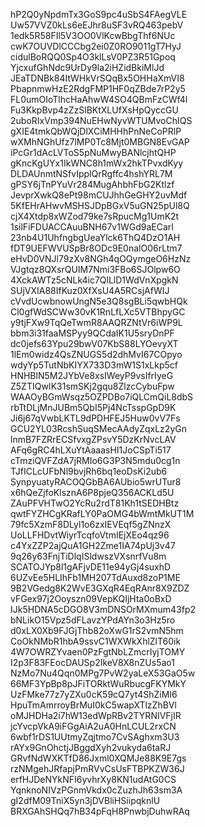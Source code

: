hP2Q0yNpdmTx3GoS9pc4uSbS4FAegVLE
Uw57VVZ0kLs6eEJhr8uSF3vRQ463pebV
1edk5R58FIl5V3OO0VlKcwBbgThf6NUc
cwK7OUVDlCCCbg2ei0Z0RO9011gT7HyJ
cidulBoRQQ0Sp4O3klLsV0PZ3R51Gpoq
YjcxufGhNdc9UrDy9la2iHZidBkiMlJd
JEaTDNBk84ItWHkVrSQqBx5OHHaXmVI8
PbapnmwHzE2RdgFMP1HF0qZBde7rP2y5
FL0umOIoTlhcHaAhwW4SO4QBmFzCWf4l
Fu3KkpBvp4zZzSlBKtXLUfXsHpQyccGU
2uboRIxVmp394NuEHwNyvWTUMvoChIQS
gXIE4tmkQbWQjDlXCiMHHhPnNeCoPRlP
wXMhNGhUfz7lMP0Tc8Mjt0MBGN8EvGAP
iPcGr1dAcLVToS5pNuMwyBANlcjhtQHP
gKncKgUYx1IkWNC8h1mWx2hkTPvxdKyy
DLDAUnmtNSfvIpplQrRgffc4hshYRL7M
gPSY6jTnPYuVr284MugAhbhFbG2Ktlzf
JevprXwkQ8ePt98mCUJhhGeGHY2uvMdf
5KfEHrAHwvMSHSJDpBGxV5uGN25pUl8Q
cjX4Xtdp8xWZod79ke7sRpucMg1UmK2t
1silFiFDUACCAuuBNH67v1WGd9aECarI
23nb4U1UhfngbgUeaYlck6ThQ4DzO1AH
fDT9UEFWVUSpBr8ODc9E0nalO06rLtm7
eHvD0VNJl79zXv8NGh4qOQymgeO6HzNz
VJgtqz8QXsrQUIM7Nmi3FBo6SJOlpw6O
4XckAWTz5cNLk4ic7QlLlD1WdVnXpgkN
SUjVXIA88IfKuz0XfXsU4A5RCsjAfWIJ
cVvdUcwbnowUngN5e3Q8sgBLi5qwbHQk
Cl0gfWdSCWw30vK1RnLfLXc5VTBhpyGC
y9tjFXw9TqQeTwmR8AAQRZNtVr6iWP9L
bbm3i31faaMSPyy9QCdaIK1U5sryDnPF
dc0jefs63Ypu29bwV07KbS88LYOevyXT
1lEm0widz4QsZNUGS5d2dhMvI67COpyo
wdyYp5TutNbKIYX733D3mW1S1xLkp5cf
HNHBlN5M2JYbVe8xsIWeyP9vsIfrIyeG
Z5ZTIQwIK31smSKj2gqu8ZlzcCybuFpw
WAAOyBGmWsqz5OZPDBo7iQLCmQiL8dbS
rbTtDLjMnJUBm5QbI5Pj4NcTsspGpD9K
Ji6j67qVwbLKTL9dPDHFEJ5Huw0vV7Fs
GCU2YL03RcshSuqSMecAAdyZqxLz2yGn
lnmB7FZRrECSfvxgZPsvY5DzKrNvcLAV
AFq6gRC4hLXuYtAaaasHI1JoCSpTi517
cTmziQVFZdA7jRMIo6G3P3N5mdu0cg1n
TJfICLcUFbNl9bvjRh6bq1eoDsKi2ub6
SynpyuatyRACOQGbBA6AUbio5wrUTur8
x6hQeZjfoKlsznA6P8pjeQ356ACKLd5U
ZAuPFVHTwO2YcRu2rdT81Kh1tSEDHBtz
qwtFYZHCgKRafLY0PaOMG4bWmtMkUT1M
79fc5XzmF8DLyl1o6zxIEVEqf5gZNnzX
UoLLFHDvtWiyrTcqfoVtmIEjXEo4qz96
c4YxZZP2ajQuA1GH2Zme1IA74pUj3v47
9q26y63FnjTiDlqISldwszVXsnrfVu8m
SCATOJYp8l1gAFjvDE11e94yGj4suxhD
6UZvEe5HLIhFb1MH207TdAuxd8zoP1ME
9B2VGedg8K2WvE3GXqR4EqRAnr8X9ZDZ
vFGex97j2Ooyszn09VepKQIjHta0oBxD
IJk5HDNA5cDGO8V3mDNSOrMXmum43fp2
bNLikO15Vpz5dFLavzYPdAYn3o3Hz5ro
d0xLX0Xb9FJGjThb82oXwG1rS2vmN5hm
CoOkNMbR1hbA9ssvC1WXWkXhlZlT60ik
4W7OWRZYvaen0PzFgtNbLZmcrIyjTOMY
I2p3F83FEocDAUSp2IkeV8X8nZUs5ao1
NzMo7Nu4Qqn0MPg7PvW2yaLeX53GaO5w
66MF3YpBp8pJFiTORktWuRbucgFKYMkY
UzFMke77z7yZXu0cK59cQ7yt4ShZiMI6
HpuTmAmrroyBrMuI0kC5wapXTlzZhBVl
oMJHDHa2i7hW13edWpRBv2TYRNIVFjIR
jcYvcpVkA9iFGgAiA2uA0HnLCUL2rxCN
6wbf1rDS1UUtmyZqjtmo7CvSAghxm3U3
rAYx9GnOhctjJBggdXyh2vukyda6taRJ
GRvfNdWXKTfD86Jxml0XQMJe88K9E7gs
rzNMgehJRfapjPmRVvCsUsFTBPKZW36J
erfHJDeNYkNFI6yvhrXy8KN1udAtG0CS
YqnknoNIVzPGnmVkdx0cZuzhJh63sm3A
gI2dfM09TniX5yn3jDVBliHSiipqknlU
BRXGAhSHQq7hB34pFqH8PnwbjDuhwRAq
